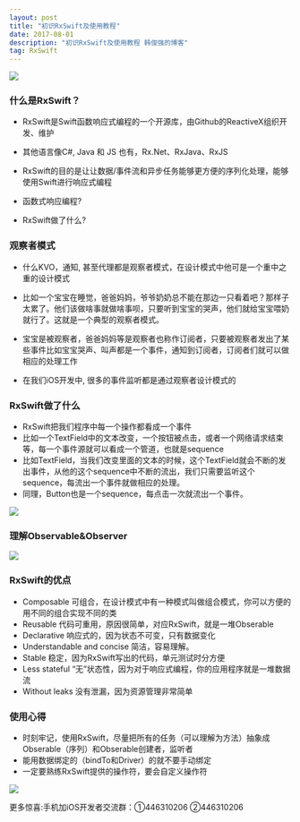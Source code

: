 ```yaml
---
layout: post
title: "初识RxSwift及使用教程"
date: 2017-08-01 
description: "初识RxSwift及使用教程 韩俊强的博客"
tag: RxSwift
--- 
```


![](http://img.blog.csdn.net/20170801142304037?watermark/2/text/aHR0cDovL2Jsb2cuY3Nkbi5uZXQvcXFfMzE4MTAzNTc=/font/5a6L5L2T/fontsize/400/fill/I0JBQkFCMA==/dissolve/70/gravity/SouthEast)
### 什么是RxSwift？

- RxSwift是Swift函数响应式编程的一个开源库，由Github的ReactiveX组织开发、维护
- 其他语言像C#, Java 和 JS 也有，Rx.Net、RxJava、RxJS

- RxSwift的目的是让让数据/事件流和异步任务能够更方便的序列化处理，能够使用Swift进行响应式编程

- 函数式响应编程?
- RxSwift做了什么?

### 观察者模式
- 什么KVO，通知, 甚至代理都是观察者模式，在设计模式中他可是一个重中之重的设计模式
- 比如一个宝宝在睡觉，爸爸妈妈，爷爷奶奶总不能在那边一只看着吧？那样子太累了。他们该做啥事就做啥事呗，只要听到宝宝的哭声，他们就给宝宝喂奶就行了。这就是一个典型的观察者模式。
- 宝宝是被观察者，爸爸妈妈等是观察者也称作订阅者，只要被观察者发出了某些事件比如宝宝哭声、叫声都是一个事件，通知到订阅者，订阅者们就可以做相应的处理工作

- 在我们iOS开发中, 很多的事件监听都是通过观察者设计模式的

### RxSwift做了什么
- RxSwift把我们程序中每一个操作都看成一个事件
- 比如一个TextField中的文本改变，一个按钮被点击，或者一个网络请求结束等，每一个事件源就可以看成一个管道，也就是sequence
- 比如TextField，当我们改变里面的文本的时候，这个TextField就会不断的发出事件，从他的这个sequence中不断的流出，我们只需要监听这个sequence，每流出一个事件就做相应的处理。
- 同理，Button也是一个sequence，每点击一次就流出一个事件。

![](http://img.blog.csdn.net/20170801141553233?watermark/2/text/aHR0cDovL2Jsb2cuY3Nkbi5uZXQvcXFfMzE4MTAzNTc=/font/5a6L5L2T/fontsize/400/fill/I0JBQkFCMA==/dissolve/70/gravity/SouthEast)

### 理解Observable&Observer

![](http://img.blog.csdn.net/20170801141626843?watermark/2/text/aHR0cDovL2Jsb2cuY3Nkbi5uZXQvcXFfMzE4MTAzNTc=/font/5a6L5L2T/fontsize/400/fill/I0JBQkFCMA==/dissolve/70/gravity/SouthEast)

### RxSwift的优点
- Composable 可组合，在设计模式中有一种模式叫做组合模式，你可以方便的用不同的组合实现不同的类
- Reusable 代码可重用，原因很简单，对应RxSwift，就是一堆Obserable
- Declarative 响应式的，因为状态不可变，只有数据变化
- Understandable and concise 简洁，容易理解。
- Stable 稳定，因为RxSwift写出的代码，单元测试时分方便
- Less stateful “无”状态性，因为对于响应式编程，你的应用程序就是一堆数据流
- Without leaks 没有泄漏，因为资源管理非常简单

### 使用心得

- 时刻牢记，使用RxSwift，尽量把所有的任务（可以理解为方法）抽象成Obserable（序列）和Obserable创建者，监听者
- 能用数据绑定的（bindTo和Driver）的就不要手动绑定
- 一定要熟练RxSwift提供的操作符，要会自定义操作符


![](http://img.blog.csdn.net/20170424172927736)

更多惊喜:手机加iOS开发者交流群：①446310206 ②446310206

